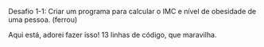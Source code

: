 Desafio 1-1: Criar um programa para calcular o IMC e nível de obesidade de uma pessoa. (ferrou)  

Aqui está, adorei fazer isso! 13 linhas de código, que maravilha. 